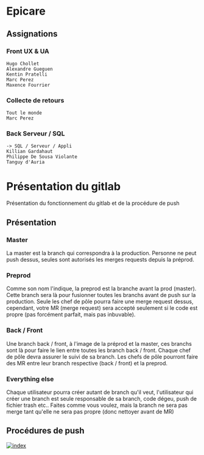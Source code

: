 # Epicare

## Assignations

### Front UX & UA

    Hugo Chollet
    Alexandre Gueguen
    Kentin Pratelli
    Marc Perez
    Maxence Fourrier

### Collecte de retours

    Tout le monde
    Marc Perez

### Back Serveur / SQL

    -> SQL / Serveur / Appli
    Killian Gardahaut
    Philippe De Sousa Violante
    Tanguy d'Auria


# Présentation du gitlab
Présentation du fonctionnement du gitlab et de la procédure de push

## Présentation

### Master
La master est la branch qui correspondra à la production. Personne ne peut push dessus, seules sont autorisés les merges requests depuis la préprod.

### Preprod
Comme son nom l'indique, la preprod est la branche avant la prod (master).
Cette branch sera là pour fusionner toutes les branchs avant de push sur la production.
Seule les chef de pôle pourra faire une merge request dessus, cependant, votre MR (merge request) sera accepté seulement si le code est propre (pas forcément parfait, mais pas inbuvable).

### Back / Front

Une branch back / front, à l'image de la préprod et la master, ces branchs sont là pour faire le lien entre toutes les branch back / front. Chaque chef de pôle devra assurer le suivi de sa branch. Les chefs de pôle pourront faire des MR entre leur branch respective (back / front) et la preprod.

### Everything else

Chaque utilisateur pourra créer autant de branch qu'il veut, l'utilisateur qui créer une branch est seule responsable de sa branch, code dégeu, push de fichier trash etc.. Faites comme vous voulez, mais la branch ne sera pas merge tant qu'elle ne sera pas propre (donc nettoyer avant de MR)

## Procédures de push

<a href="https://ibb.co/C9Hxtbx"><img src="https://i.ibb.co/kDSYy4Y/index.png" alt="index" border="0"></a>


